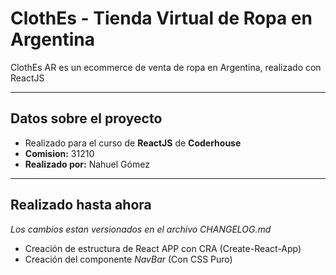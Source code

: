 # ClothEs - Tienda Virtual de Ropa en Argentina
ClothEs AR es un ecommerce de venta de ropa en Argentina, realizado con ReactJS

---

## Datos sobre el proyecto
- Realizado para el curso de **ReactJS** de **Coderhouse**
- **Comision:** 31210
- **Realizado por:** Nahuel Gómez

---

## Realizado hasta ahora
*Los cambios estan versionados en el archivo CHANGELOG.md*
- Creación de estructura de React APP con CRA (Create-React-App)
- Creación del componente *NavBar* (Con CSS Puro)
